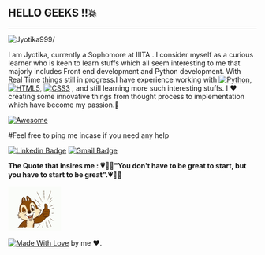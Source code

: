 ## HELLO GEEKS !!:boom:



----------------------------------------------------------------------------------------------------------
<p align="left"> <img src=https://komarev.com/ghpvc/?username=Jyotika999 alt=Jyotika999/></p>   
 
I am Jyotika, currently a Sophomore at IIITA . I consider myself as a curious learner who is keen to learn stuffs which all seem interesting to me that majorly includes Front end development and Python development.
With Real Time things still in progress.I have experience working with  [![Python](https://img.shields.io/badge/-Python-black?style=flat-square&logo=Python)](), [![HTML5](https://img.shields.io/badge/-HTML5-E34F26?style=flat-square&logo=html5&logoColor=white)](), [![CSS3](https://img.shields.io/badge/-CSS3-1572B6?style=flat-square&logo=css3)]()
, and still learning more such interesting stuffs.
I :heart: creating some innovative things from thought process to implementation which have become my passion.:star2:




[![Awesome](https://cdn.rawgit.com/sindresorhus/awesome/d7305f38d29fed78fa85652e3a63e154dd8e8829/media/badge.svg)](https://github.com/Jyotika999)


#Feel free to ping me incase if you need any help 


[![Linkedin Badge](https://img.shields.io/badge/-LinkedIn-blue?style=flat-square&logo=Linkedin&logoColor=white&link=https://www.linkedin.com/in/jyotika-bhatti-a384a0194/)](https://www.linkedin.com/in/jyotika-bhatti-a384a0194/)  [![Gmail Badge](https://img.shields.io/badge/-Gmail-c14438?style=flat-square&logo=Gmail&logoColor=white&link=mailto:Jyotika9september@gmail.com)](mailto:Jyotika9september@gmail.com)

**The Quote that insires me :
:heartpulse::green_heart::blue_heart:"You don't have to be great to start, but you have to start to be great".:heartpulse::green_heart::blue_heart:**

![alt-text](two.gif)

[![Made With Love](https://img.shields.io/badge/Made%20With-Love-orange.svg)](https://github.com/Jyotika999) by me :heart:.

